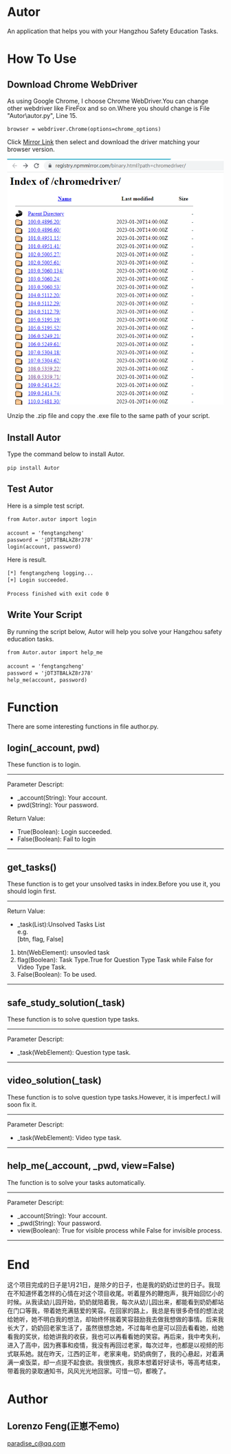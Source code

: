 # Autor
An application that helps you with your Hangzhou Safety Education Tasks.

# How To Use
## Download Chrome WebDriver
As using Google Chrome, I choose Chrome WebDriver.You can change other webdriver like FireFox and so on.Where you should change is File "Autor\autor.py", Line 15.

	browser = webdriver.Chrome(options=chrome_options)

Click [Mirror Link](https://registry.npmmirror.com/binary.html?path=chromedriver/) then select and download the driver matching your browser version.

![image](https://github.com/7emotions/Autor/raw/main/pic/1.png)

Unzip the .zip file and copy the .exe file to the same path of your script.

## Install Autor

Type the command below to install Autor.

``
	pip install Autor
``


## Test Autor
Here is a simple test script.

    from Autor.autor import login

	account = 'fengtangzheng'
	password = 'jDT3TBALkZ8rJ78'
	login(account, password)

Here is result.

	[*] fengtangzheng logging... 
	[+] Login succeeded.

	Process finished with exit code 0

## Write Your Script
By running the script below, Autor will help you solve your Hangzhou safety education tasks.

    from Autor.autor import help_me

	account = 'fengtangzheng'
	password = 'jDT3TBALkZ8rJ78'
	help_me(account, password)

# Function
There are some interesting functions in file author.py.
## login(_account, pwd)

These function is to login.

----------

Parameter Descript:

- _account(String): Your account.
- pwd(String): Your password.

Return Value:

- True(Boolean): Login succeeded.
- False(Boolean): Fail to login

----------


## get_tasks()

These function is to get your unsolved tasks in index.Before you use it, you should login first.

----------

Return Value:

- _task(List):Unsolved Tasks List<br/>
e.g.<br/>
[btn, flag, False]<br/>

 1. btn(WebElement): unsovled task<br/>
 2. flag(Boolean): Task Type.True for Question Type Task while False for Video Type Task.<br/>
 3. False(Boolean): To be used.

----------

## safe\_study\_solution(_task)

These function is to solve question type tasks.

----------

Parameter Descript:

- _task(WebElement): Question type task.

----------

## video\_solution(_task)

These function is to solve question type tasks.However, it is imperfect.I will soon fix it.

----------

Parameter Descript:

- _task(WebElement): Video type task.

----------

## help\_me(_account, _pwd, view=False)

The function is to solve your tasks automatically.

----------

Parameter Descript:

- _account(String): Your account.
- _pwd(String): Your password.
- view(Boolean): True for visible process while False for invisible process.

----------


# End

这个项目完成的日子是1月21日，是除夕的日子，也是我的奶奶过世的日子。我现在不知道怀着怎样的心情在对这个项目收尾。听着屋外的鞭炮声，我开始回忆小的时候。从我读幼儿园开始，奶奶就陪着我，每次从幼儿园出来，都能看到奶奶都站在门口等我，带着她充满慈爱的笑容。在回家的路上，我总是有很多奇怪的想法说给她听，她不明白我的想法，却始终怀揣着笑容鼓励我去做我想做的事情。后来我长大了，奶奶回老家生活了，虽然很想念她，不过每年也是可以回去看看她，给她看我的奖状，给她讲我的收获，我也可以再看看她的笑容。再后来，我中考失利，进入了高中，因为赛事和疫情，我没有再回过老家，每次过年，也都是以视频的形式联系她。就在昨天，江西的正年，老家来电，奶奶病倒了，我的心悬起，对着满满一桌饭菜，却一点提不起食欲。我很愧疚，我原本想着好好读书，等高考结束，带着我的录取通知书，风风光光地回家。可惜一切，都晚了。

# Author

## Lorenzo Feng(正崽不emo)
paradise_c@qq.com





